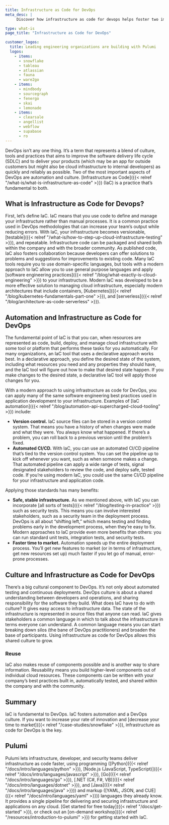 ```yaml
---
title: Infrastructure as Code for DevOps
meta_desc: |
     Discover how infrastructure as code for devops helps foster two important aspects of devops by enabling automation and building a true devops culture.

type: what-is
page_title: "Infrastructure as Code for DevOps"

customer_logos:
  title: Leading engineering organizations are building with Pulumi
  logos:
    - items:
      - snowflake
      - tableau
      - atlassian
      - fauna
      - ware2go
    - items:
      - mindbody
      - sourcegraph
      - fenergo
      - skai
      - lemonade
    - items:
      - clearsale
      - angellist
      - webflow
      - supabase
      - ro
---
```


DevOps isn’t any one thing. It’s a term that represents a blend of culture, tools and practices that aims to improve the software delivery life cycle (SDLC)  and to deliver your products (which may be an app for outside customers but might also be cloud infrastructure to internal developers) as quickly and reliably as possible. Two of the most important aspects of DevOps are automation and culture. [Infrastructure as Code]({{< relref "/what-is/what-is-infrastructure-as-code" >}}) (IaC) is a practice that’s fundamental to both.

## What is Infrastructure as Code for Devops?

First, let’s define IaC. IaC means that you use code to define and manage your infrastructure rather than manual processes. It is a common practice used in DevOps methodologies that can increase your team’s output while reducing errors. With IaC, your infrastructure becomes versionable, [testable]({{< relref "/what-is/how-to-step-up-cloud-infrastructure-testing" >}}), and repeatable. Infrastructure code can be packaged and shared both within the company and with the broader community. As published code, IaC also fosters collaboration because developers can offer solutions to problems and suggestions for improvements to existing code. Many IaC tools require you to use domain-specific languages, but tools with a modern approach to IaC allow you to use general purpose languages and apply [software engineering practices]({{< relref "/blog/what-exactly-is-cloud-engineering" >}}) to your infrastructure. Modern IaC was developed to be a more effective solution to managing cloud infrastructure, especially modern architectures that include containers, [Kubernetes]({{< relref "/blog/kubernetes-fundamentals-part-one" >}}), and [serverless]({{< relref "/blog/architecture-as-code-serverless" >}}).

## Automation and Infrastructure as Code for DevOps

The fundamental point of IaC is that you can, when resources are represented as code, build, deploy, and manage cloud infrastructure with some tool or platform that performs these tasks for you automatically. For many organizations, an IaC tool that uses a declarative approach works best. In a declarative approach, you define the desired state of the system, including what resources you need and any properties they should have, and the IaC tool will figure out how to make that desired state happen.  If you make changes to the desired state, a declarative IaC tool will apply those changes for you.

With a modern approach to using infrastructure as code for DevOps, you can apply many of the same software engineering best practices used in application development to your infrastructure. Examples of [IaC automation]({{< relref "/blog/automation-api-supercharged-cloud-tooling" >}}) include:

- **Version control.** IaC source files can be stored in a version control system. That means you have a history of when changes were made and what they were. You always know what happened. If there’s a problem, you can roll back to a previous version until the problem’s fixed.
- **Automated CI/CD.** With IaC, you can use an automated CI/CD pipeline that’s tied to the version control system. You can set the pipeline up to kick off whenever you want, such as when someone makes a change. That automated pipeline can apply a wide range of tests, signal designated stakeholders to review the code, and deploy safe, tested code. If you’re using modern IaC, you could use the same CI/CD pipeline for your infrastructure and application code.

Applying those standards has many benefits:

- **Safe, stable infrastructure.** As we mentioned above, with IaC you can incorporate [all sorts of tests]({{< relref "/blog/testing-in-practice" >}}) such as security tests. This means you can involve interested stakeholders, such as a security team in the deployment process. DevOps is all about “shifting left,” which means testing and finding problems early in the development process, when they’re easy to fix. Modern approaches to IaC provide even more benefits than others: you can run standard unit tests, integration tests, and security tests.
- **Faster time to market.** Automation speeds up the entire deployment process. You’ll get new features to market (or in terms of infrastructure, get new resources set up) much faster if you let go of manual, error-prone processes.

## Culture and Infrastructure as Code for DevOps

There’s a big cultural component to DevOps. It’s not only about automated testing and continuous deployments. DevOps culture is about a shared understanding between developers and operations, and sharing responsibility for the software they build. What does IaC have to do with culture? It gives easy access to infrastructure data. The state of the infrastructure is represented in source files that anyone can read. IaC gives stakeholders a common language in which to talk about the infrastructure in terms everyone can understand. A common language means you can start breaking down silos (the bane of DevOps practitioners) and broaden the base of participants. Using infrastructure as code for DevOps allows this shared culture to grow.

### Reuse

IaC also makes reuse of components possible and is another way to share information. Reusability means you build higher-level components out of individual cloud resources. These components can be written with your company’s best practices built in, automatically tested, and shared within the company and with the community.

## Summary

IaC is fundamental to DevOps. IaC fosters automation and a DevOps culture. If you want to increase your rate of innovation and [decrease your time to market]({{< relref "/case-studies/snowflake" >}}), infrastructure as code for DevOps is the key.

## Pulumi

Pulumi lets infrastructure, developer, and security teams deliver infrastructure as code faster, using programming ([Python]({{< relref "/docs/intro/languages/python" >}}), [Node.js (JavaScript, TypeScript)]({{< relref "/docs/intro/languages/javascript" >}}), [Go]({{< relref "/docs/intro/languages/go" >}}), [.NET (C#, F#, VB)]({{< relref "/docs/intro/languages/dotnet" >}}), and [Java]({{< relref "/docs/intro/languages/java" >}})) and markup ([YAML, JSON, and CUE]({{< relref "/docs/intro/languages/yaml" >}})) languages they already know. It provides a single pipeline for delivering and securing infrastructure and applications on any cloud. [Get started for free today]({{< relref "/docs/get-started" >}}), or check out an [on-demand workshop]({{< relref "/resources/introduction-to-pulumi" >}}) for getting started with IaC.
